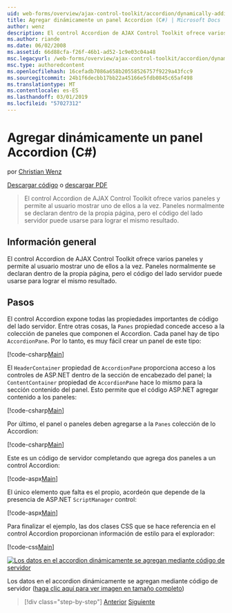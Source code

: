 ```yaml
---
uid: web-forms/overview/ajax-control-toolkit/accordion/dynamically-adding-an-accordion-pane-cs
title: Agregar dinámicamente un panel Accordion (C#) | Microsoft Docs
author: wenz
description: El control Accordion de AJAX Control Toolkit ofrece varios paneles y permite al usuario mostrar uno de ellos a la vez. Los paneles se declaran normalmente w...
ms.author: riande
ms.date: 06/02/2008
ms.assetid: 66d88cfa-f26f-46b1-ad52-1c9e03c04a48
msc.legacyurl: /web-forms/overview/ajax-control-toolkit/accordion/dynamically-adding-an-accordion-pane-cs
msc.type: authoredcontent
ms.openlocfilehash: 16cefadb7086a658b20558526757f9229a43fcc9
ms.sourcegitcommit: 24b1f6decbb17bb22a45166e5fdb0845c65af498
ms.translationtype: MT
ms.contentlocale: es-ES
ms.lasthandoff: 03/01/2019
ms.locfileid: "57027312"
---
```

<a name="dynamically-adding-an-accordion-pane-c"></a>Agregar dinámicamente un panel Accordion (C#)
====================
por [Christian Wenz](https://github.com/wenz)

[Descargar código](http://download.microsoft.com/download/5/6/d/56d50cef-2011-4c8f-9891-7edc6dc57df9/Accordion2.cs.zip) o [descargar PDF](http://download.microsoft.com/download/6/7/1/6718d452-ff89-4d3f-a90e-c74ec2d636a3/accordion2CS.pdf)

> El control Accordion de AJAX Control Toolkit ofrece varios paneles y permite al usuario mostrar uno de ellos a la vez. Paneles normalmente se declaran dentro de la propia página, pero el código del lado servidor puede usarse para lograr el mismo resultado.


## <a name="overview"></a>Información general

El control Accordion de AJAX Control Toolkit ofrece varios paneles y permite al usuario mostrar uno de ellos a la vez. Paneles normalmente se declaran dentro de la propia página, pero el código del lado servidor puede usarse para lograr el mismo resultado.

## <a name="steps"></a>Pasos

El control Accordion expone todas las propiedades importantes de código del lado servidor. Entre otras cosas, la `Panes` propiedad concede acceso a la colección de paneles que componen el Accordion. Cada panel hay de tipo `AccordionPane`. Por lo tanto, es muy fácil crear un panel de este tipo:

[!code-csharp[Main](dynamically-adding-an-accordion-pane-cs/samples/sample1.cs)]

El `HeaderContainer` propiedad de `AccordionPane` proporciona acceso a los controles de ASP.NET dentro de la sección de encabezado del panel; la `ContentContainer` propiedad de `AccordionPane` hace lo mismo para la sección contenido del panel. Esto permite que el código ASP.NET agregar contenido a los paneles:

[!code-csharp[Main](dynamically-adding-an-accordion-pane-cs/samples/sample2.cs)]

Por último, el panel o paneles deben agregarse a la `Panes` colección de lo Accordion:

[!code-csharp[Main](dynamically-adding-an-accordion-pane-cs/samples/sample3.cs)]

Este es un código de servidor completando que agrega dos paneles a un control Accordion:

[!code-aspx[Main](dynamically-adding-an-accordion-pane-cs/samples/sample4.aspx)]

El único elemento que falta es el propio, acordeón que depende de la presencia de ASP.NET `ScriptManager` control:

[!code-aspx[Main](dynamically-adding-an-accordion-pane-cs/samples/sample5.aspx)]

Para finalizar el ejemplo, las dos clases CSS que se hace referencia en el control Accordion proporcionan información de estilo para el explorador:

[!code-css[Main](dynamically-adding-an-accordion-pane-cs/samples/sample6.css)]


[![Los datos en el accordion dinámicamente se agregan mediante código de servidor](dynamically-adding-an-accordion-pane-cs/_static/image2.png)](dynamically-adding-an-accordion-pane-cs/_static/image1.png)

Los datos en el accordion dinámicamente se agregan mediante código de servidor ([haga clic aquí para ver imagen en tamaño completo](dynamically-adding-an-accordion-pane-cs/_static/image3.png))

> [!div class="step-by-step"]
> [Anterior](databinding-to-an-accordion-cs.md)
> [Siguiente](databinding-to-an-accordion-vb.md)
